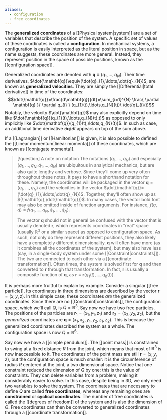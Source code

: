 ```yaml
---
aliases:
  - configuration
  - free coordinates
---
```

The **generalized coordinates** of a [[Physical system|system]] are a set of variables that describe the position of the system. A specific set of values of these coordinates is called a **configuration**. In mechanical systems, a configuration is easily interpreted as the literal position in space, but as the name suggests, these coordinates are more general. Instead, they represent position in the space of possible positions, known as the [[configuration space]].

Generalized coordinates are denoted with $\mathbf{q}\equiv(q_{1},\ldots,q_{N})$. Their time derivatives, $\dot{\mathbf{q}}\equiv(\dot{q}_{1},\ldots,\dot{q}_{N})$, are known as **generalized velocities**. They are simply the [[Differential|total derivative]] in time of the coordinates:
$$\dot{\mathbf{q}}=\frac{d\mathbf{q}}{dt}=\sum_{i=1}^{N} \frac{ \partial \mathbf{q} }{ \partial q_{i} } (q_{1}(t),\ldots,q_{N}(t))\ \dot{q}_{i}(t)$$
Notably, the velocity $\dot{\mathbf{q}}$ may also explicitly depend on time like $\dot{\mathbf{q}}(q_{1}(t),\ldots,q_{N}(t),t)$ as opposed to only implicitly like $\dot{\mathbf{q}}(q_{1}(t),\ldots,q_{N}(t))$. In such as case, an additional time derivative $\partial \mathbf{q}/ \partial t$ appears on top of the sum above.

If a [[Lagrangian]] or [[Hamiltonian]] is given, it is also possible to defined the [[Linear momentum|linear momenta]] of these coordinates, which are known as [[conjugate momenta]].

> [!question] A note on notation
> The notations $(q_{1},\ldots,q_{N})$ and especially $(q_{1},\ldots,q_{N},\dot{q}_{1},\ldots,\dot{q}_{N})$ are ubiquitous in analytical mechanics, but are also quite lengthy and verbose. Since they'll come up very often throughout these notes, it pays to have a shorthand notation for these. Namely, the coordinates will be packaged in the vector $\mathbf{q}=(q_{1},\ldots,q_{N})$ and the velocities in the vector $\dot{\mathbf{q}}=(\dot{q}_{1},\ldots,\dot{q}_{N})$. Together, they'll often show up as $(\mathbf{q},\dot{\mathbf{q}})$. In many cases, the vector bold font may also be omitted inside of function arguments. For instance, $f(q,\dot{q})\equiv f(q_{1},\ldots,q_{N},\dot{q}_{1},\ldots,\dot{q}_{N})$.
> 
> The vector $\mathbf{q}$ should not in general be confused with the vector that is usually denoted $\mathbf{r}$, which represents coordinates in "real" space (usually $\mathbb{R}^{3}$ or a similar space) as opposed to configuration space. As such, not only do they represent different positions, they also likely have a completely different dimensionality. $\mathbf{q}$ will often have more (as it combines all the coordinates of the system), but may also have less (say, in a single-body system under some [[Constraint|constraints]]). The two are connected to each other via a [[coordinate transformation]]. Often times, the system is solved first for $\mathbf{q}$ and then converted to $\mathbf{r}$ through that transformation. In fact, $\mathbf{r}$ is usually a composite function of $\mathbf{q}$, as $\mathbf{r}\equiv \mathbf{r}(q_{1}(t),\ldots,q_{n}(t))$.

It is perhaps more fruitful to explain by example. Consider a singular [[free particle]]. Its coordinates in three dimensions are described by the vector $\mathbf{r}=(x,y,z)$. In this simple case, these coordinates *are* the generalized coordinates. Since there are no [[Constraint|constraints]], the configuration space, which we'll call $Q$, is $Q=\mathbb{R}^{3}$. Say now we have two free particles. The positions of the particles are $\mathbf{r}_{1}=(x_{1},y_{1},z_{1})$ and $\mathbf{r}_{2}=(x_{2},y_{2},z_{2})$, but the *generalized* coordinates are $\mathbf{q}=(x_{1},x_{2},y_{1},y_{2},z_{1},z_{2})$. This is because the generalized coordinates described the system as a whole. The configuration space is now $Q=\mathbb{R}^{6}$.

Say now we have a [[simple pendulum]]. The [[point mass]] is constrained to swing at a fixed distance $R$ from the joint, which means that most of $\mathbb{R}^{3}$ is now inaccessible to it. The coordinates of the point mass are still $\mathbf{r}=(x,y,z)$, but the configuration space is much smaller: it is the circumference of radius $R$ centered at the joint, a two dimensional space. Notice that one constraint reduced the dimension of $Q$ by one: this is the value of constraints. They can delete variables from a problem, making it considerably easier to solve. In this case, despite being in 3D, we only need two variables to solve the system. The coordinates that are necessary to define $Q$ are called **free coordinates**, whereas any remaining ones are **constrained** or **cyclical coordinates**. The number of free coordinates is called the [[degrees of freedom]] of the system and is also the dimension of $Q$. Free coordinates can then be converted to generalized coordinates through a [[coordinate transformation]].